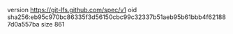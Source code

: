 version https://git-lfs.github.com/spec/v1
oid sha256:eb95c970bc86335f3d56150cbc99c32337b51aeb95b61bbb4f621887d0a557ba
size 861

